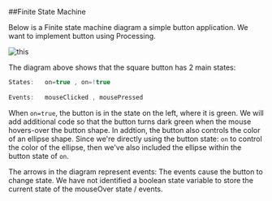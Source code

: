 ##Finite State Machine

Below is a Finite state machine diagram a simple button application.
We want to implement button using Processing.

![this](fsm-buttons.png) 

  The diagram above shows that the square button has 2 main states: 
  
```java
States:   on=true , on=!true
    
Events:   mouseClicked , mousePressed
```
 When ``on=true``, the button is in the state on the left, where it is green.  We will add additional code so that the button turns dark green when the mouse hovers-over the button shape.  In addtion, the button also controls the color of an ellipse shape.  Since we're directly using the button state: ``on`` to control the color of the ellipse, then we've also included the ellipse within the button state of ``on``.  
 
 The arrows in the diagram represent events:  The events cause the button to change state.  We have not identified a boolean state variable to store the current state of the mouseOver state / events.
 


